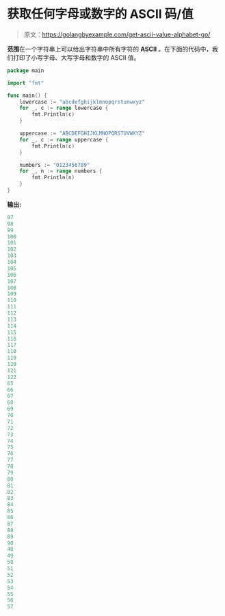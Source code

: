 # 获取任何字母或数字的 ASCII 码/值

> 原文：<https://golangbyexample.com/get-ascii-value-alphabet-go/>

**范围**在一个字符串上可以给出字符串中所有字符的 **ASCII** 。在下面的代码中，我们打印了小写字母、大写字母和数字的 ASCII 值。

```go
package main

import "fmt"

func main() {
    lowercase := "abcdefghijklmnopqrstunwxyz"
    for _, c := range lowercase {
        fmt.Println(c)
    }

    uppercase := "ABCDEFGHIJKLMNOPQRSTUVWXYZ"
    for _, c := range uppercase {
        fmt.Println(c)
    }

    numbers := "0123456789"
    for _, n := range numbers {
        fmt.Println(n)
    }
}
```

**输出:**

```go
97
98
99
100
101
102
103
104
105
106
107
108
109
110
111
112
113
114
115
116
117
110
119
120
121
122
65
66
67
68
69
70
71
72
73
74
75
76
77
78
79
80
81
82
83
84
85
86
87
88
89
90
48
49
50
51
52
53
54
55
56
57
```